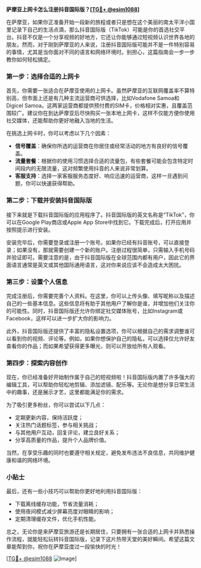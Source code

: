 **萨摩亚上网卡怎么注册抖音国际版？[[TG💪+ @esim1088](https://t.me/s/esim1088)]**

在萨摩亚，如果你正准备开始一段新的旅程或者只是想在这个美丽的南太平洋小国里记录下自己的生活点滴，那么抖音国际版（TikTok）可能是你的首选社交平台。抖音不仅是一个分享视频的好地方，它还让你能够通过短视频认识世界各地的朋友。然而，对于刚到萨摩亚的人来说，注册抖音国际版可能并不是一件特别容易的事情，尤其是当你面对不同的语言和网络环境时。别担心，这篇指南会一步一步教你如何轻松搞定。

### 第一步：选择合适的上网卡

首先，你需要一张适合在萨摩亚使用的上网卡。虽然萨摩亚的互联网覆盖率不算特别高，但市面上还是有几种主流运营商可供选择，比如Vodafone Samoa和Digicel Samoa。这两家运营商都提供预付费的SIM卡，价格相对实惠，且覆盖范围较广。建议你在到达萨摩亚后尽快购买一张本地上网卡，这样不仅能方便你使用社交媒体，还能帮助你更好地融入当地的生活。

在挑选上网卡时，你可以考虑以下几个因素：
- **信号覆盖**：确保你所选的运营商在你居住或经常活动的地方有良好的信号覆盖。
- **流量套餐**：根据你的使用习惯选择合适的流量包，有些套餐可能会包含特定时间段内的无限流量，这对频繁使用抖音的人来说非常划算。
- **客服支持**：选择一家客服服务态度好、响应迅速的运营商，这样一旦遇到问题，你可以快速获得帮助。

### 第二步：下载并安装抖音国际版

接下来就是下载抖音国际版的应用程序了。抖音国际版的英文名称是“TikTok”，你可以在Google Play商店或Apple App Store中找到它。下载完成后，打开应用并按照提示进行安装。

安装完毕后，你需要登录或注册一个账号。如果你已经有抖音账号，可以直接登录；如果没有，那就需要创建一个新的账户。注册过程很简单，只需输入手机号码并验证即可。需要注意的是，由于抖音国际版在全球范围内都有用户，因此它的界面语言通常是英文或其他国际通用语言，这对你来说应该不会造成太大困扰。

### 第三步：设置个人信息

完成注册后，你需要完善个人资料。在这里，你可以上传头像、填写昵称以及描述自己的一些基本信息。这些信息将有助于其他用户了解你是谁，并增加他们关注你的可能性。同时，抖音国际版还允许你绑定社交媒体账号，比如Instagram或Facebook，这样可以进一步扩大你的影响力。

此外，抖音国际版还提供了丰富的隐私设置选项，你可以根据自己的需求调整谁可以看到你的视频、评论等。例如，如果你想保护自己的隐私，可以选择仅允许好友查看你的作品；而如果希望获得更多曝光，则可以开放给所有人观看。

### 第四步：探索内容创作

现在，你已经准备好开始制作属于自己的短视频啦！抖音国际版内置了许多强大的编辑工具，可以帮助你轻松地剪辑、添加滤镜、配乐等。无论你是想分享日常生活中的趣事，还是展示才艺，这里都能满足你的需求。

为了吸引更多粉丝，你可以尝试以下几点：
- 定期更新内容，保持活跃度；
- 关注热门话题标签，参与相关挑战；
- 与其他用户互动，回复评论，建立良好关系；
- 分享高质量的作品，提升个人品牌价值。

当然，在享受乐趣的同时也要遵守相关规定，避免发布违法不良信息，共同维护健康和谐的网络环境。

### 小贴士

最后，还有一些小技巧可以帮助你更好地利用抖音国际版：
- 下载离线缓存功能，节省流量消耗；
- 使用夜间模式减少屏幕亮度对眼睛的影响；
- 定期清理缓存文件，优化手机性能。

总之，无论你是来萨摩亚旅游还是长期居住，只要拥有一张合适的上网卡并熟悉操作流程，就能轻松玩转抖音国际版，记录下这片热带天堂的美好瞬间。希望这篇文章能帮到你，祝你在萨摩亚度过一段愉快的时光！

[[TG💪+ @esim1088](https://t.me/s/esim1088) ![Image](https://i.postimg.cc/4NQfJmqS/Snipaste-2025-05-13-00-14-12.png)]